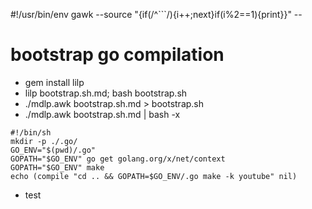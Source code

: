 #!/usr/bin/env gawk --source "{if(/^```/){i++;next}if(i%2==1){print}}" --
# bootstrap go compilation
* gem install lilp
*  lilp bootstrap.sh.md; bash bootstrap.sh
* ./mdlp.awk bootstrap.sh.md > bootstrap.sh
* ./mdlp.awk bootstrap.sh.md | bash -x
```
#!/bin/sh
mkdir -p ./.go/
GO_ENV="$(pwd)/.go"
GOPATH="$GO_ENV" go get golang.org/x/net/context
GOPATH="$GO_ENV" make
echo (compile "cd .. && GOPATH=$GO_ENV/.go make -k youtube" nil)
```
* test
